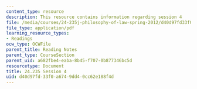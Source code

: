 ```yaml
---
content_type: resource
description: This resource contains information regarding session 4
file: /media/courses/24-235j-philosophy-of-law-spring-2012/d40d97fd33f0a6749dd40cc62e188f4d_MIT24_235JS12_Session4.pdf
file_type: application/pdf
learning_resource_types:
- Readings
ocw_type: OCWFile
parent_title: Reading Notes
parent_type: CourseSection
parent_uid: a682fbe4-eaba-8b45-f707-0b877346bc5d
resourcetype: Document
title: 24.235 Session 4
uid: d40d97fd-33f0-a674-9dd4-0cc62e188f4d
---
```


